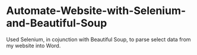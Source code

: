 # Automate-Website-with-Selenium-and-Beautiful-Soup
Used Selenium, in cojunction with Beautiful Soup, to parse select data from my website into Word.

